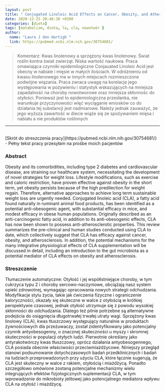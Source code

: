 ```yaml
---
layout: post
title: " Conjugated Linoleic Acid Effects on Cancer, Obesity, and Atherosclerosis: A Review of Pre-Clinical and Human Trials with Current Perspectives "
date: 2020-12-25 20:46:38 +0200
categories: [dieta]
tags: [matabolizm, dieta, la, cla, nowotwór ]
author:
  name: "Laura J den Hartigh "
  link: https://pubmed.ncbi.nlm.nih.gov/30754681/
---
```

> Komentarz: Kwas linolenowy a sprzężony kwas linolenowy. Świat roślin kontra świat zwierząt.
> Niska wartość naukowa. Praca omawiająca czynniki epidemilogiczne
> Conjauated Linoleic Acid jest obecny w nabiale i mięsie w małych ilościach. W odróżnieniu od kwasu linolenowego ma w innych miejscach rozmieszczone podwójne wiązania. Praca zwraca uwagę na korelacje jego występowania w pożywieniu i statystyk wskazujących na mniejsza zapadalność na choroby nowotworowe oraz mniejsza skłonnośc do otyłości. Ponieważ jest to epidemiologiczna przesłanka, nie warunkuje przyczynowości więć wyciąganie wniosków co do działania tej substancji jest nadmiarowe. Należy jednak zauważyć, że jego wyższa zawartość w diecie wiąże się ze spożywaniem mięsa i nabiału a nie produktów roślinnych


<hr>
<br>
[Skrót do streszczenia pracy](https://pubmed.ncbi.nlm.nih.gov/30754681/) - Pełny tekst pracy przesyłam na prośbe moich pacjentów

### Abstract
Obesity and its comorbidities, including type 2 diabetes and cardiovascular disease, are straining our healthcare system, necessitating the development of novel strategies for weight loss. Lifestyle modifications, such as exercise and caloric restriction, have proven effective against obesity in the short term, yet obesity persists because of the high predilection for weight regain. Therefore, alternative approaches to achieve long term sustainable weight loss are urgently needed. Conjugated linoleic acid (CLA), a fatty acid found naturally in ruminant animal food products, has been identified as a potential anti-obesogenic agent, with substantial efficacy in mice, and modest efficacy in obese human populations. Originally described as an anti-carcinogenic fatty acid, in addition to its anti-obesogenic effects, CLA has now been shown to possess anti-atherosclerotic properties. This review summarizes the pre-clinical and human studies conducted using CLA to date, which collectively suggest that CLA has efficacy against cancer, obesity, and atherosclerosis. In addition, the potential mechanisms for the many integrative physiological effects of CLA supplementation will be discussed in detail, including an introduction to the gut microbiota as a potential mediator of CLA effects on obesity and atherosclerosis.

### Streszczenie
Tłumaczenie automatyczne:
Otyłość i jej współistniejące choroby, w tym cukrzyca typu 2 i choroby sercowo-naczyniowe, obciążają nasz system opieki zdrowotnej, wymagając opracowania nowych strategii odchudzania. Modyfikacje stylu życia, takie jak ćwiczenia fizyczne i ograniczenie kaloryczności, okazały się skuteczne w walce z otyłością w krótkiej perspektywie czasowej, jednak otyłość utrzymuje się z powodu wysokiej skłonności do odchudzania. Dlatego też pilnie potrzebne są alternatywne podejścia do osiągnięcia długotrwałej trwałej utraty wagi. Sprzężony kwas linolowy (CLA), kwas tłuszczowy występujący naturalnie w produktach żywnościowych dla przeżuwaczy, został zidentyfikowany jako potencjalny czynnik antyobesogenny, o znacznej skuteczności u myszy i skromnej skuteczności w populacji otyłych ludzi. Pierwotnie określany jako antyrakotwórczy kwas tłuszczowy, oprócz działania antyobesogennego, CLA posiada obecnie właściwości przeciwmiażdżycowe. Niniejszy przegląd stanowi podsumowanie dotychczasowych badań przedklinicznych i badań na ludziach przeprowadzonych przy użyciu CLA, które łącznie sugerują, że CLA jest skuteczny w walce z rakiem, otyłością i miażdżycą. Ponadto szczegółowo omówione zostaną potencjalne mechanizmy wielu integrujących efektów fizjologicznych suplementacji CLA, w tym wprowadzenie do mikrobioty jelitowej jako potencjalnego mediatora wpływu CLA na otyłość i miażdżycę.
